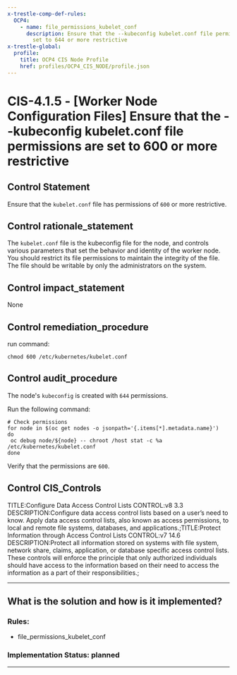 ```yaml
---
x-trestle-comp-def-rules:
  OCP4:
    - name: file_permissions_kubelet_conf
      description: Ensure that the --kubeconfig kubelet.conf file permissions are
        set to 644 or more restrictive
x-trestle-global:
  profile:
    title: OCP4 CIS Node Profile
    href: profiles/OCP4_CIS_NODE/profile.json
---
```


# CIS-4.1.5 - \[Worker Node Configuration Files\] Ensure that the --kubeconfig kubelet.conf file permissions are set to 600 or more restrictive

## Control Statement

Ensure that the `kubelet.conf` file has permissions of `600` or more restrictive.

## Control rationale_statement

The `kubelet.conf` file is the kubeconfig file for the node, and controls various parameters that set the behavior and identity of the worker node. You should restrict its file permissions to maintain the integrity of the file. The file should be writable by only the administrators on the system.

## Control impact_statement

None

## Control remediation_procedure

run command:

```
chmod 600 /etc/kubernetes/kubelet.conf
```

## Control audit_procedure

The node's `kubeconfig` is created with `644` permissions. 

Run the following command:

```
# Check permissions
for node in $(oc get nodes -o jsonpath='{.items[*].metadata.name}')
do
 oc debug node/${node} -- chroot /host stat -c %a /etc/kubernetes/kubelet.conf
done
```

Verify that the permissions are `600`.

## Control CIS_Controls

TITLE:Configure Data Access Control Lists CONTROL:v8 3.3 DESCRIPTION:Configure data access control lists based on a user’s need to know. Apply data access control lists, also known as access permissions, to local and remote file systems, databases, and applications.;TITLE:Protect Information through Access Control Lists CONTROL:v7 14.6 DESCRIPTION:Protect all information stored on systems with file system, network share, claims, application, or database specific access control lists. These controls will enforce the principle that only authorized individuals should have access to the information based on their need to access the information as a part of their responsibilities.;

______________________________________________________________________

## What is the solution and how is it implemented?

<!-- For implementation status enter one of: implemented, partial, planned, alternative, not-applicable -->

<!-- Note that the list of rules under ### Rules: is read-only and changes will not be captured after assembly to JSON -->

<!-- Add control implementation description here for control: CIS-4.1.5 -->

### Rules:

  - file_permissions_kubelet_conf

### Implementation Status: planned

______________________________________________________________________
